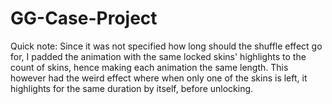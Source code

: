 # GG-Case-Project

Quick note: Since it was not specified how long should the shuffle effect go for, I padded the animation with the same locked skins' highlights to the count of skins, hence making each animation the same length. This however had the weird effect where when only one of the skins is left, it highlights for the same duration by itself, before unlocking.
